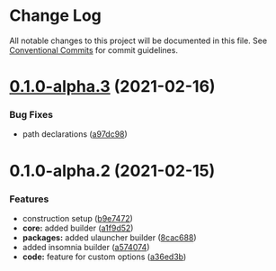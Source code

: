 # Change Log

All notable changes to this project will be documented in this file.
See [Conventional Commits](https://conventionalcommits.org) for commit guidelines.

# [0.1.0-alpha.3](https://github.com/hiukky/zort/compare/v0.1.0-alpha.2...v0.1.0-alpha.3) (2021-02-16)


### Bug Fixes

*  path declarations ([a97dc98](https://github.com/hiukky/zort/commit/a97dc98a5b0749c209ef0693b2aba6d2b52a6e90))





# 0.1.0-alpha.2 (2021-02-15)


### Features

* construction setup ([b9e7472](https://github.com/hiukky/zort/commit/b9e74727678ce2c872266504b9b35325bf491236))
* **core:** added builder ([a1f9d52](https://github.com/hiukky/zort/commit/a1f9d52046eabcfc67df9ad1bff327ece25a90a0))
* **packages:** added ulauncher builder ([8cac688](https://github.com/hiukky/zort/commit/8cac688374251432a4249bcfc53276d4cace3f51))
* added insomnia builder ([a574074](https://github.com/hiukky/zort/commit/a5740748ebfba659b21783e2bdae00e939b98621))
* **code:** feature for custom options ([a36ed3b](https://github.com/hiukky/zort/commit/a36ed3b584c19667be1f0fdeb770ea04eeeac30f))
